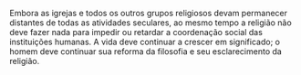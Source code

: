 ﻿Embora as igrejas e todos os outros grupos religiosos devam permanecer distantes de todas as atividades seculares, ao mesmo tempo a religião não deve fazer nada para impedir ou retardar a coordenação social das instituições humanas. A vida deve continuar a crescer em  significado; o homem deve continuar sua reforma da filosofia e seu esclarecimento da religião.